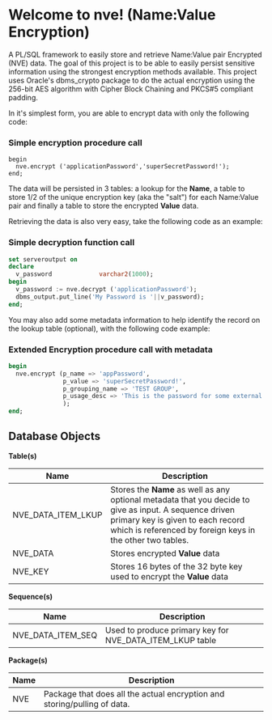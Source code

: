 Welcome to nve! (Name:Value Encryption)
========================
A PL/SQL framework to easily store and retrieve Name:Value pair Encrypted (NVE) data.  The goal of this project is to be able to easily persist sensitive information using the strongest encryption methods available.  This project uses Oracle's dbms_crypto package to do the actual encryption using the 256-bit AES algorithm with Cipher Block Chaining and PKCS#5 compliant padding.

In it's simplest form, you are able to encrypt data with only the following code:

### Simple encryption procedure call
```
begin
  nve.encrypt ('applicationPassword','superSecretPassword!');
end;
```

The data will be persisted in 3 tables: a lookup for the **Name**, a table to store 1/2 of the unique encryption key (aka the "salt") for each Name:Value pair and finally a table to store the encrypted **Value** data.

Retrieving the data is also very easy, take the following code as an example:

### Simple decryption function call
```sql
set serveroutput on 
declare
  v_password             varchar2(1000);
begin
  v_password := nve.decrypt ('applicationPassword');
  dbms_output.put_line('My Password is '||v_password);
end;
```
You may also add some metadata information to help identify the record on the lookup table (optional), with the following code example:

### Extended Encryption procedure call with metadata 
```sql
begin
  nve.encrypt (p_name => 'appPassword',
               p_value => 'superSecretPassword!',
               p_grouping_name => 'TEST GROUP',
               p_usage_desc => 'This is the password for some external app that I need to call via pl/sql, but do not want to the password to be shown in cleartext as part of the query string that I am forming in the code'
               );
end;
```
Database Objects
---------------------
**Table(s)**

| Name | Description          |
| ------------- | ----------- |
|NVE_DATA_ITEM_LKUP|Stores the **Name**  as well as any optional metadata that you decide to give as input.  A sequence driven primary key is given to each record which is referenced by foreign keys in the other two tables.|
|NVE_DATA|Stores encrypted **Value** data|
|NVE_KEY|Stores 16 bytes of the 32 byte key used to encrypt the **Value** data|

**Sequence(s)**

| Name | Description          |
| ------------- | ----------- |
|NVE_DATA_ITEM_SEQ|Used to produce primary key for NVE_DATA_ITEM_LKUP table|

**Package(s)**

| Name | Description          |
| ------------- | ----------- |
|NVE|Package that does all the actual encryption and storing/pulling of data.|

